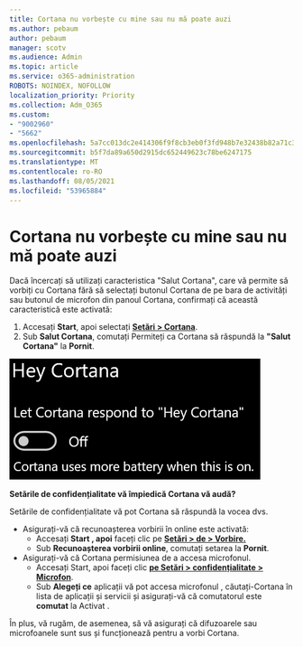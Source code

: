 ```yaml
---
title: Cortana nu vorbește cu mine sau nu mă poate auzi
ms.author: pebaum
author: pebaum
manager: scotv
ms.audience: Admin
ms.topic: article
ms.service: o365-administration
ROBOTS: NOINDEX, NOFOLLOW
localization_priority: Priority
ms.collection: Adm_O365
ms.custom:
- "9002960"
- "5662"
ms.openlocfilehash: 5a7cc013dc2e414306f9f8cb3eb0f3fd948b7e32438b82a71c31219b65a180e4
ms.sourcegitcommit: b5f7da89a650d2915dc652449623c78be6247175
ms.translationtype: MT
ms.contentlocale: ro-RO
ms.lasthandoff: 08/05/2021
ms.locfileid: "53965884"
---
```

# <a name="cortana-doesnt-talk-to-me-or-cant-hear-me"></a>Cortana nu vorbește cu mine sau nu mă poate auzi

Dacă încercați să utilizați caracteristica "Salut Cortana", care vă permite să vorbiți cu Cortana fără să selectați butonul Cortana de pe bara de activități sau butonul de microfon din panoul Cortana, confirmați că această caracteristică este activată:

1. Accesați **Start**, apoi selectați **[Setări > Cortana](ms-settings:cortana?activationSource=GetHelp)**.
2. Sub **Salut Cortana**, comutați Permiteți ca Cortana să răspundă la **"Salut Cortana"** la **Pornit**.

![Salut Cortana](media/hey-cortana.png)

**Setările de confidențialitate vă împiedică Cortana vă audă?**

Setările de confidențialitate vă pot Cortana să răspundă la vocea dvs.
- Asigurați-vă că recunoașterea vorbirii în online este activată:
    - Accesați **Start , apoi** faceți clic pe **[Setări > de > Vorbire.](ms-settings:privacy-speech?activationSource=GetHelp)**
    - Sub **Recunoașterea vorbirii online**, comutați setarea la **Pornit**.
- Asigurați-vă că Cortana permisiunea de a accesa microfonul. 
    - Accesați Start, apoi faceți clic **[pe Setări > confidențialitate > Microfon](ms-settings:privacy-microphone?activationSource=GetHelp)**.
    - Sub **Alegeți ce** aplicații vă pot accesa microfonul , căutați-Cortana în lista de aplicații și servicii și asigurați-vă că comutatorul este  **comutat** la Activat .

În plus, vă rugăm, de asemenea, să vă asigurați că difuzoarele sau microfoanele sunt sus și funcționează pentru a vorbi Cortana.
